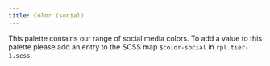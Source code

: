 ```yaml
---
title: Color (social)
---
```

This palette contains our range of social media colors. To add a value to this palette please add an entry to the SCSS map `$color-social` in `rpl.tier-1.scss`.